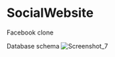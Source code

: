 # SocialWebsite
Facebook clone

Database schema
![Screenshot_7](https://github.com/Kurtana13/SocialWebsite/assets/71670083/21d5907f-748e-43e6-acc5-b74a3a325c6d)

